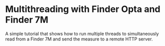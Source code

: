 # Multithreading with Finder Opta and Finder 7M

A simple tutorial that shows how to run multiple threads to simultaneously read
from a Finder 7M and send the measure to a remote HTTP server.
